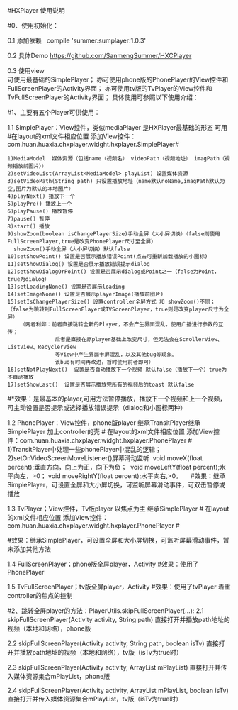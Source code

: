 #HXPlayer 使用说明

#0、使用初始化：

0.1 添加依赖    compile 'summer.sumplayer:1.0.3'

0.2 具体Demo    https://github.com/SanmengSummer/HXCPlayer

0.3 使用view  
可使用最基础的SimplePlayer；
亦可使用phone版的PhonePlayer的View控件和FullScreenPlayer的Activity界面；
亦可使用tv版的TvPlayer的View控件和TvFullScreenPlayer的Activity界面；
具体使用可参照以下使用介绍：
    
#1、主要有五个Player可供使用：

1.1 SimplePlayer：View控件，类似mediaPlayer 是HXPlayer最基础的形态 可用
    #在layout的xml文件相应位置 添加View控件：com.huan.huaxia.chxplayer.widght.hxplayer.SimplePlayer#
    
    1)MediaModel  媒体资源（包括name（视频名） videoPath（视频地址） imagPath（视频播放前图片））
    2)setVideoList(ArrayList<MediaModel> playList) 设置媒体资源
    3)setVideoPath(String path) 只设置播放地址（name默认noName,imagPath默认为空,图片为默认的本地图片）
    4)playNext() 播放下一个
    5)playPre() 播放上一个
    6)playPause() 播放暂停
    7)pause() 暂停
    8)start() 播放
    9)showZoom(boolean isChangePlayerSize)手动全屏（大小屏切换）（false则使用FullScreenPlayer,true是改变PhonePlayer尺寸至全屏）
      showZoom()手动全屏（大小屏切换）默认false
    10)setShowPoint() 设置是否展示播放错误Point(点击可重新加载播放的小图标)
    11)setShowDialog() 设置是否展示播放错误提示dialog
    12)setShowDialogOrPoint() 设置是否展示dialog或Point之一（false为Point，true为dialog）
    13)setLoadingNone() 设置是否展示loading
    14)setImageNone() 设置是否展示playerImage(播放前图片)
    15)setIsChangePlayerSize() 设置controller全屏方式 和 showZoom()不同；
    （false为跳转到FullScreenPlayer或TVScreenPlayer，true则是改变player尺寸为全屏）
        （两者利弊：前者直接跳转全新的Player，不会产生界面混乱，使用广播进行参数的互传；
                   后者是直接在原player基础上改变尺寸，但无法会在ScrollerView、ListView、RecyclerView
                   等View中产生界面卡屏混乱，以及其他bug等现象。
                   该bug有时间再改进，暂时使用前者即可）
    16)setNotPlayNext()  设置是否自动播放下一个视频 默认false（播放下一个）true为不自动播放
    17)setShowLast()  设置是否展示播放完所有的视频后的toast 默认false
                   
#*效果：是最基本的player,可用方法暂停播放，播放下一个视频和上一个视频，可主动设置是否提示或选择播放错误提示（dialog和小图标两种）

1.2 PhonePlayer：View控件，phone版player 继承TransitPlayer继承SimplePlayer 加上controller的壳 
    # 在layout的xml文件相应位置
    添加View控件：com.huan.huaxia.chxplayer.widght.hxplayer.PhonePlayer #
    1)TransitPlayer中处理一些phonePlayer中混乱的逻辑；
    2)setOnVideoScreenMoveListener()屏幕滑动监听 
    void moveX(float percent);垂直方向，向上为正，向下为负； 
    void moveLeftY(float percent);水平向左，>0；
    void moveRightY(float percent);水平向右,>0。
    
#效果：继承SimplePlayer，可设置全屏和大小屏切换，可监听屏幕滑动事件，可双击暂停或播放

1.3 TvPlayer；View控件，Tv版player 以焦点为主 继承SimplePlayer
    #
    在layout的xml文件相应位置
    添加View控件：com.huan.huaxia.chxplayer.widght.hxplayer.PhonePlayer
    #
  
#效果：继承SimplePlayer，可设置全屏和大小屏切换，可监听屏幕滑动事件，暂未添加其他方法

1.4 FullScreenPlayer；phone版全屏player，Activity
#效果：使用了PhonePlayer

1.5 TvFullScreenPlayer；tv版全屏player，Activity
#效果：使用了tvPlayer 着重controller的焦点的控制


#2、跳转全屏player的方法：PlayerUtils.skipFullScreenPlayer(...):
2.1 skipFullScreenPlayer(Activity activity, String path)
    直接打开并播放path地址的视频（本地和网络），phone版
    
2.2 skipFullScreenPlayer(Activity activity, String path, boolean isTv)
    直接打开并播放path地址的视频（本地和网络），tv版（isTv为true时）
    
2.3 skipFullScreenPlayer(Activity activity, ArrayList<MediaModel> mPlayList)
    直接打开并传入媒体资源集合mPlayList，phone版
    
2.4 skipFullScreenPlayer(Activity activity, ArrayList<MediaModel> mPlayList, boolean isTv)
    直接打开并传入媒体资源集合mPlayList，tv版（isTv为true时）
